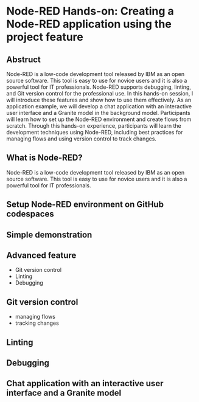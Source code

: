 # Node-RED Hands-on: Creating a Node-RED application using the project feature
## Abstruct
Node-RED is a low-code development tool released by IBM as an open source software. This tool is easy to use for novice users and it is also a powerful tool for IT professionals. Node-RED supports debugging, linting, and Git version control for the professional use. In this hands-on session, I will introduce these features and show how to use them effectively. As an application example, we will develop a chat application with an interactive user interface and a Granite model in the background model. Participants will learn how to set up the Node-RED environment and create flows from scratch. Through this hands-on experience, participants will learn the development techniques using Node-RED, including best practices for managing flows and using version control to track changes.

## What is Node-RED?
Node-RED is a low-code development tool released by IBM as an open source software. This tool is easy to use for novice users and it is also a powerful tool for IT professionals. 

## Setup Node-RED environment on GitHub codespaces

## Simple demonstration

## Advanced feature
- Git version control
- Linting
- Debugging

## Git version control
- managing flows
- tracking changes

## Linting


## Debugging

## Chat application with an interactive user interface and a Granite model
